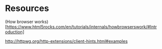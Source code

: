 # Resources

(How browser works)[https://www.html5rocks.com/en/tutorials/internals/howbrowserswork/#Introduction]


http://httpwg.org/http-extensions/client-hints.html#examples


